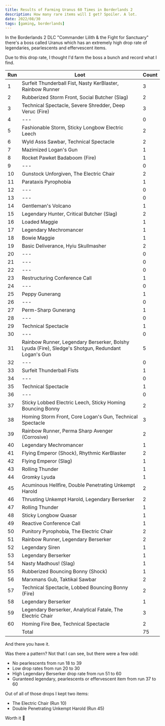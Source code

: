 ```yaml
---
title: Results of Farming Uranus 60 Times in Borderlands 2
description: How many rare items will I get? Spoiler. A lot.
date: 2022/08/30
tags: [gaming, borderlands]
---
```


In the Borderlands 2 DLC "Commander Lilith & the Fight for Sanctuary" there's a
boss called Uranus which has an extremely high drop rate of legendaries,
pearlescents and effervescent items.

Due to this drop rate, I thought I'd farm the boss a bunch and record what I
find.

| Run | Loot                                                                                              | Count |
| --- | ------------------------------------------------------------------------------------------------- | ----- |
| 1   | Surfeit Thunderball Fist, Nasty KerBlaster, Rainbow Runner                                        | 3     |
| 2   | Rubberized Storm Front, Social Butcher (Slag)                                                     | 2     |
| 3   | Technical Spectacle, Severe Shredder, Deep Veruc (Fire)                                           | 3     |
| 4   | ---                                                                                               | 0     |
| 5   | Fashionable Storm, Sticky Longbow Electric Leech                                                  | 2     |
| 6   | Wyld Asss Sawbar, Technical Spectacle                                                             | 2     |
| 7   | Mazimized Logan's Gun                                                                             | 1     |
| 8   | Rocket Pawket Badaboom (Fire)                                                                     | 1     |
| 9   | ---                                                                                               | 0     |
| 10  | Gunstock Unforgiven, The Electric Chair                                                           | 2     |
| 11  | Parataxis Pyrophobia                                                                              | 1     |
| 12  | ---                                                                                               | 0     |
| 13  | ---                                                                                               | 0     |
| 14  | Gentleman's Volcano                                                                               | 1     |
| 15  | Legendary Hunter, Critical Butcher (Slag)                                                         | 2     |
| 16  | Loaded Maggie                                                                                     | 1     |
| 17  | Legendary Mechromancer                                                                            | 1     |
| 18  | Bowie Maggie                                                                                      | 1     |
| 19  | Basic Deliverance, Hyiu Skullmasher                                                               | 2     |
| 20  | ---                                                                                               | 0     |
| 21  | ---                                                                                               | 0     |
| 22  | ---                                                                                               | 0     |
| 23  | Restructuring Conference Call                                                                     | 1     |
| 24  | ---                                                                                               | 0     |
| 25  | Peppy Gunerang                                                                                    | 1     |
| 26  | ---                                                                                               | 0     |
| 27  | Perm-Sharp Gunerang                                                                               | 1     |
| 28  | ---                                                                                               | 0     |
| 29  | Technical Spectacle                                                                               | 1     |
| 30  | ---                                                                                               | 0     |
| 31  | Rainbow Runner, Legendary Berserker, Bolshy Lyuda (Fire), Sledge's Shotgun, Redundant Logan's Gun | 5     |
| 32  | ---                                                                                               | 0     |
| 33  | Surfeit Thunderball Fists                                                                         | 1     |
| 34  | ---                                                                                               | 0     |
| 35  | Technical Spectacle                                                                               | 1     |
| 36  | ---                                                                                               | 0     |
| 37  | Sticky Lobbed Electric Leech, Sticky Homing Bouncing Bonny                                        | 2     |
| 38  | Homing Storm Front, Core Logan's Gun, Technical Spectacle                                         | 3     |
| 39  | Rainbow Runner, Perma Sharp Avenger (Corrosive)                                                   | 2     |
| 40  | Legendary Mechromancer                                                                            | 1     |
| 41  | Flying Emperor (Shock), Rhythmic KerBlaster                                                       | 2     |
| 42  | Flying Emperor (Slag)                                                                             | 1     |
| 43  | Rolling Thunder                                                                                   | 1     |
| 44  | Gromky Lyuda                                                                                      | 1     |
| 45  | Acuminous Hellfire, Double Penetrating Unkempt Harold                                             | 2     |
| 46  | Thrusting Unkempt Harold, Legendary Berserker                                                     | 2     |
| 47  | Rolling Thunder                                                                                   | 1     |
| 48  | Sticky Longbow Quasar                                                                             | 1     |
| 49  | Reactive Conference Call                                                                          | 1     |
| 50  | Punitory Pyrophobia, The Electric Chair                                                           | 2     |
| 51  | Rainbow Runner, Legendary Berserker                                                               | 2     |
| 52  | Legendary Siren                                                                                   | 1     |
| 53  | Legendary Berserker                                                                               | 1     |
| 54  | Nasty Madhous! (Slag)                                                                             | 1     |
| 55  | Rubberized Bouncing Bonny (Shock)                                                                 | 1     |
| 56  | Marxmans Gub, Taktikal Sawbar                                                                     | 2     |
| 57  | Technical Spectacle, Lobbed Bouncing Bonny (Fire)                                                 | 2     |
| 58  | Legendary Berserker                                                                               | 1     |
| 59  | Legendary Berserker, Analytical Fatale, The Electric Chair                                        | 3     |
| 60  | Homing Fire Bee, Technical Spectacle                                                              | 2     |
|     | Total                                                                                             | 75    |

And there you have it.

Was there a pattern? Not that I can see, but there were a few odd:

- No pearlescents from run 18 to 39
- Low drop rates from run 20 to 30
- High Legendary Berserker drop rate from run 51 to 60
- Guranteed legendary, pearlescents or effervescent item from run 37 to 60

Out of all of those drops I kept two items:

- The Electric Chair (Run 10)
- Double Penetrating Unkempt Harold (Run 45)

Worth it 🥲
